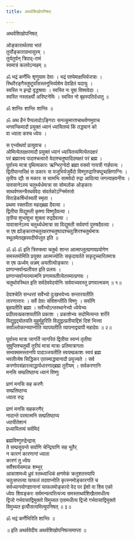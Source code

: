```yaml
---
title: अथर्वशिखोपनिषत्

---
```

  
अथर्वशिखोपनिषत्   
  
ओङ्कारार्थतया भातं  
तुर्योङ्काराग्रभासुरम् ।  
तुर्यतुर्यन् त्रिपाद्-रामं  
स्वमात्रं कलयेऽन्वहम् ॥  
  
ॐ भद्रं कर्णेभिः शृणुयाम देवाः । भद्रं पश्येमाक्षभिर्यजत्राः ।  
स्थिरैरङ्गैस्तुष्टुवाँसस्तनूभिर्व्यशेम देवहितं यदायुः ।  
स्वस्ति न इन्द्रो वृद्धश्रवाः । स्वस्ति नः पूषा विश्ववेदाः ।  
स्वस्ति नस्तार्क्ष्यो अरिष्टनेमिः । स्वस्ति नो बृहस्पतिर्दधातु ॥  
  
ॐ   शान्तिः   शान्तिः   शान्तिः ॥  
  
ॐ अथ हैनं पैप्पलादोऽङ्गिराः सनत्कुमारश्चाथर्वणमुवाच  
भगवन्किमादौ प्रयुक्तं ध्यानं ध्यायितव्यं किं तद्ध्यानं को  
वा ध्याता कश्च ध्येयः ।  
  
स एभ्योथर्वा प्रत्युवाच ।  
ओमित्येतदक्षरमादौ प्रयुक्तं ध्यानं ध्यायितव्यमित्येतदक्षरं  
परं ब्रह्मास्य पादाश्चत्वारो वेदाश्चतुष्पादिदमक्षरं परं ब्रह्म ।  
पूर्वास्य मात्रा पृथिव्यकारः ऋग्भिरृग्वेदो ब्रह्मा वसवो गायत्री गार्हपत्यः ।  
द्वितीयान्तरिक्षं स उकारः स यजुभिर्यजुर्वेदो विष्णुरुद्रास्त्रिष्टुब्दक्षिणाग्निः ।  
तृतीयः द्यौः स मकारः स सामभिः सामवेदो रुद्रा आदित्या जगत्याहवनीयः ।  
यावसानेऽस्य चतुर्थ्यर्धमात्रा सा सोमलोक ओङ्कारः  
साथर्वणमन्त्रैरथर्ववेदः संवर्तकोऽग्निर्मरुतो  
विराडेकर्षिर्भास्वती स्मृता ।  
प्रथमा रक्तपीता महद्ब्रह्म दैवत्या ।  
द्वितीया विद्युमती कृष्णा विष्णुदैवत्या ।  
तृतीया शुभाशुभा शुक्ला रुद्रदैवत्या ।  
यावासानेऽस्य चतुर्थ्यर्धमात्रा सा विद्युमती सर्ववर्णा पुरुषदैवत्या ।  
स एष ह्योङ्कारश्चतुरक्षरश्चतुष्पादश्चतुःशिरश्चतुर्थमात्रः  
स्थूलमेतद्ह्रस्वदीर्घप्लुत इति ॥  
  
ॐ ॐ ॐ इति त्रिरुक्त्वा चतुर्थः शान्त आत्माप्लुतप्रणवप्रयोगेण  
समस्तमोमिति प्रयुक्त आत्मज्योतिः सकृदावर्तते सकृदुच्चारितमात्रः  
स एष ऊर्ध्वम् अन्नम् अयतीत्योङ्कारः ।  
प्राणान्सर्वान्प्रलीयत इति प्रलयः ।  
प्राणान्सर्वान्परमात्मनि प्रणामयतीत्येतस्मात्प्रणवः ।  
चतुर्थावस्थित इति सर्वदेववेदयोनिः सर्ववाच्यवस्तु प्रणवात्मकम् ॥ १॥  
  
देवाश्चेति सन्धत्तां सर्वेभ्यो दुःखभयेभ्यः सन्तारयतीति  
तारणात्तारः । सर्वे देवाः संविशन्तीति विष्णुः । सर्वाणि  
बृहयतीति ब्रह्मा । सर्वेभ्योऽन्तस्थानेभ्यो ध्येयेभ्यः  
प्रदीपवत्प्रकाशयतीति प्रकाशः । प्रकाशेभ्यः सदोमित्यन्तः शरीरे  
विद्युद्वद्द्योतयति मुहुर्मुहुरिति विद्युद्वत्प्रतीयाद्दिशं दिशं भित्त्वा  
सर्वांल्लोकान्व्याप्नोति व्यापयतीति व्यापनाद्व्यापी महादेवः ॥ २॥  
  
पूर्वास्य मात्रा जागर्ति जागरितं द्वितीया स्वप्नं तृतीया  
सुषुप्तिश्चतुर्थी तुरीयं मात्रा मात्राः प्रतिमात्रागताः  
सम्यक्समस्तानपि पादाञ्जयतीति स्वयम्प्रकाशः स्वयं ब्रह्म  
भवतीत्येष सिद्धिकर एतस्माद्ध्यानादौ प्रयुज्यते । सर्व  
करणोपसंहारत्वाद्धार्यधारणाद्ब्रह्म तुरीयम् । सर्वकरणानि  
मनसि सम्प्रतिष्ठाप्य ध्यानं विष्णुः 

प्राणं मनसि सह करणैः  
सम्प्रतिष्ठाप्य  
ध्याता रुद्रः  

प्राणं मनसि सहकरणैर्  
नादान्ते परमात्मनि सम्प्रतिष्ठाप्य  
ध्यायीतेशानं  
प्रध्यायितव्यं सर्वमिदं  

ब्रह्मविष्णुरुद्रेन्द्रास्  
ते सम्प्रसूयन्ते सर्वाणि चेन्द्रियाणि सह भूतैर्  
न कारणं कारणानां ध्याता  
कारणं तु ध्येयः  
सर्वैश्वर्यसम्पन्नः शम्भुर्  
आकाशमध्ये ध्रुवं स्तब्ध्वाधिकं क्षणमेकं क्रतुशतस्यापि  
चतुःसप्तत्या यत्फलं तदवाप्नोति कृत्स्नमोङ्कारगतिं च  
सर्वध्यानयोगज्ञानानां यत्फलमोङ्कारो वेद पर ईशो वा शिव एको  
ध्येयः शिवङ्करः सर्वमन्यत्परित्यज्य समस्ताथर्वशिखैतामधीत्य  
द्विजो गर्भवासाद्विमुक्तो विमुच्यत एतामधीत्य द्विजो गर्भवासाद्विमुक्तो  
विमुच्यत इत्योँसत्यमित्युपनिषत् ॥ ३॥  
  
ॐ भद्रं कर्णेभिरिति शान्तिः ॥  
  
॥ इति अथर्ववेदीय अथर्वशिखोपनिषत्समाप्ता ॥  
  
  
  

